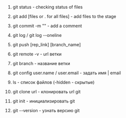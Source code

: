 1. git status - checking status of files
2. git add [files or . for all files] - add files to the stage
3. git commit -m "" - add a comment
4. git log / git log --oneline
5. git push [rep_link] [branch_name]

6. git remote -v - url ветки
7. git branch - название ветки

8. git config user.name / user.email - задать имя | email
9. ls - список файлов (-hidden - скрытые)
10. git clone url - клонировать url git
11. git init - инициализировать git
12. git --version - узнать версию git